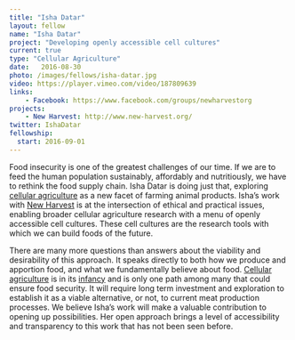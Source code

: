 ```yaml
---
title: "Isha Datar"
layout: fellow
name: "Isha Datar"
project: "Developing openly accessible cell cultures"
current: true
type: "Cellular Agriculture"
date:   2016-08-30
photo: /images/fellows/isha-datar.jpg
video: https://player.vimeo.com/video/187809639
links:
    - Facebook: https://www.facebook.com/groups/newharvestorg
projects:
    - New Harvest: http://www.new-harvest.org/
twitter: IshaDatar
fellowship:
  start: 2016-09-01
---
```


Food insecurity is one of the greatest challenges of our time. If we are to feed the human population sustainably, affordably and nutritiously, we have to rethink the food supply chain. Isha Datar is doing just that, exploring [cellular agriculture](http://www.new-harvest.org/) as a new facet of farming animal products. Isha’s work with [New Harvest](http://www.new-harvest.org/) is at the intersection of ethical and practical issues, enabling broader cellular agriculture research with a menu of openly accessible cell cultures. These cell cultures are the research tools with which we can build foods of the future.

There are many more questions than answers about the viability and desirability of this approach. It speaks directly to both how we produce and apportion food, and what we fundamentally believe about food. [Cellular agriculture](http://www.new-harvest.org/cellular_agriculture) is in its [infancy](https://en.wikipedia.org/wiki/Timeline_of_cellular_agriculture) and is only one path among many that could ensure food security. It will require long term investment and exploration to establish it as a viable alternative, or not, to current meat production processes. We believe Isha’s work will make a valuable contribution to opening up possibilities. Her open approach brings a level of accessibility and transparency to this work that has not been seen before.
